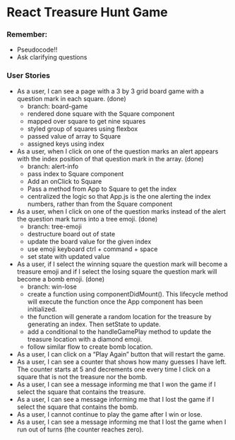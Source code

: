# React Treasure Hunt Game

### Remember:
- Pseudocode!!
- Ask clarifying questions

### User Stories
- As a user, I can see a page with a 3 by 3 grid board game with a question mark in each square. (done)
    - branch: board-game
    - rendered done square with the Square component
    - mapped over square to get nine squares
    - styled group of squares using flexbox
    - passed value of array to Square
    - assigned keys using index
- As a user, when I click on one of the question marks an alert appears with the index position of that question mark in the array. (done)
    - branch: alert-info
    - pass index to Square component
    - Add an onClick to Square
    - Pass a method from App to Square to get the index
    - centralized the logic so that App.js is the one alerting the index numbers, rather than from the Square component
- As a user, when I click on one of the question marks instead of the alert the question mark turns into a tree emoji. (done)
    - branch: tree-emoji
    - destructure board out of state
    - update the board value for the given index
    - use emoji keyboard ctrl + command + space
    - set state with updated value
- As a user, if I select the winning square the question mark will become a treasure emoji and if I select the losing square the question mark will become a bomb emoji. (done)
    - branch: win-lose
    - create a function using componentDidMount(). This lifecycle method will execute the function once the App component has been initialized.
    - the function will generate a random location for the treasure by generating an index. Then setState to update.
    - add a conditional to the handleGamePlay method to update the treasure location with a diamond emoji.
    - follow similar flow to create bomb location.
- As a user, I can click on a “Play Again” button that will restart the game.
- As a user, I can see a counter that shows how many guesses I have left. The counter starts at 5 and decrements one every time I click on a square that is not the treasure nor the bomb.
- As a user, I can see a message informing me that I won the game if I select the square that contains the treasure.
- As a user, I can see a message informing me that I lost the game if I select the square that contains the bomb.
- As a user, I cannot continue to play the game after I win or lose.
- As a user, I can see a message informing me that I lost the game when I run out of turns (the counter reaches zero).
